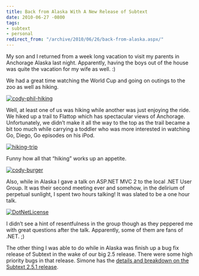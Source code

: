 ```yaml
---
title: Back from Alaska With A New Release of Subtext
date: 2010-06-27 -0800
tags:
- subtext
- personal
redirect_from: "/archive/2010/06/26/back-from-alaska.aspx/"
---
```


My son and I returned from a week long vacation to visit my parents in
Anchorage Alaska last night. Apparently, having the boys out of the
house was quite the vacation for my wife as well. :)

We had a great time watching the World Cup and going on outings to the
zoo as well as hiking.

[![cody-phil-hiking](https://haacked.com/images/haacked_com/WindowsLiveWriter/BackfromAlaskaWithANewReleaseofSubtext_FBDF/cody-phil-hiking_thumb.jpg "cody-phil-hiking")](https://haacked.com/images/haacked_com/WindowsLiveWriter/BackfromAlaskaWithANewReleaseofSubtext_FBDF/cody-phil-hiking_2.jpg)

Well, at least one of us was hiking while another was just enjoying the
ride. We hiked up a trail to Flattop which has spectacular views of
Anchorage. Unfortunately, we didn’t make it all the way to the top as
the trail became a bit too much while carrying a toddler who was more
interested in watching Go, Diego, Go episodes on his iPod.

[![hiking-trip](https://haacked.com/images/haacked_com/WindowsLiveWriter/BackfromAlaskaWithANewReleaseofSubtext_FBDF/hiking-trip_thumb.jpg "hiking-trip")](https://haacked.com/images/haacked_com/WindowsLiveWriter/BackfromAlaskaWithANewReleaseofSubtext_FBDF/hiking-trip_2.jpg)

Funny how all that “hiking” works up an appetite.

[![cody-burger](https://haacked.com/images/haacked_com/WindowsLiveWriter/BackfromAlaskaWithANewReleaseofSubtext_FBDF/cody-burger_thumb.jpg "cody-burger")](https://haacked.com/images/haacked_com/WindowsLiveWriter/BackfromAlaskaWithANewReleaseofSubtext_FBDF/cody-burger_2.jpg)

Also, while in Alaska I gave a talk on ASP.NET MVC 2 to the local .NET
User Group. It was their second meeting ever and somehow, in the
delirium of perpetual sunlight, I spent two hours talking! It was slated
to be a one hour talk.

[![DotNetLicense](https://haacked.com/images/haacked_com/WindowsLiveWriter/BackfromAlaskaWithANewReleaseofSubtext_FBDF/DotNetLicense_thumb.jpg "DotNetLicense")](https://haacked.com/images/haacked_com/WindowsLiveWriter/BackfromAlaskaWithANewReleaseofSubtext_FBDF/DotNetLicense_2.jpg)

I didn’t see a hint of resentfulness in the group though as they
peppered me with great questions after the talk. Apparently, some of
them are fans of .NET. ;)

The other thing I was able to do while in Alaska was finish up a bug fix
release of Subtext in the wake of our big 2.5 release. There were some
high priority bugs in that release. Simone has the [details and
breakdown on the Subtext 2.5.1
release](http://codeclimber.net.nz/archive/2010/06/27/Just-released-Subtext-2-5-1-release-notes.aspx "Subtext 2.5.1 Release Notes").

